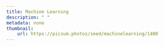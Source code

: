 ```yaml
---
title: Machine Learning
description: " "
metadata: none
thumbnail: 
    url: https://picsum.photos/seed/machinelearning/1400
---
```

